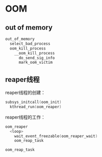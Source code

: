 # OOM

## out of memory

```c
out_of_memory
  select_bad_process
  oom_kill_process
    __oom_kill_process
      do_send_sig_info
      mark_oom_victim

```

## reaper线程

reaper线程的创建：

```c
subsys_initcall(oom_init)
  kthread_run(oom_reaper)
```

reaper线程的工作：

```c
oom_reaper
  <loop>
    wait_event_freezable(oom_reaper_wait)
    oom_reap_task

oom_reap_task
  
```
